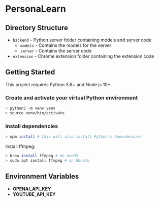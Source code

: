 # PersonaLearn

## Directory Structure

- `backend` - Python server folder containing models and server code
  - `models` - Contains the models for the server
  - `server` - Contains the server code
- `extension` - Chrome extension folder containing the extension code

## Getting Started

This project requires Python 3.6+ and Node.js 10+.

### Create and activate your virtual Python environment

```bash
> python3 -m venv venv
> source venv/bin/activate
```

### Install dependencies

```bash
> npm install # this will also install Python's dependencies
```

Install ffmpeg:

```bash
> brew install ffmpeg # on macOS
> sudo apt install ffmpeg # on Ubuntu
```

## Environment Variables

- **OPENAI_API_KEY**
- **YOUTUBE_API_KEY**
